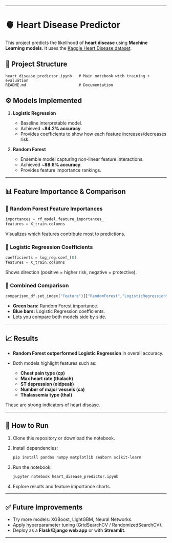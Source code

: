 

---

# 🫀 Heart Disease Predictor

This project predicts the likelihood of **heart disease** using **Machine Learning models**.
It uses the [Kaggle Heart Disease dataset](https://www.kaggle.com/datasets/redwankarimsony/heart-disease-data).

## 📂 Project Structure

```
heart_disease_predictor.ipynb   # Main notebook with training + evaluation
README.md                       # Documentation
```

## ⚙️ Models Implemented

1. **Logistic Regression**

   * Baseline interpretable model.
   * Achieved \~**84.2% accuracy**.
   * Provides coefficients to show how each feature increases/decreases risk.

2. **Random Forest**

   * Ensemble model capturing non-linear feature interactions.
   * Achieved \~**88.6% accuracy**.
   * Provides feature importance rankings.

---

## 📊 Feature Importance & Comparison

### 🔹 Random Forest Feature Importances

```python
importances = rf_model.feature_importances_
features = X_train.columns
```

Visualizes which features contribute most to predictions.

### 🔹 Logistic Regression Coefficients

```python
coefficients = log_reg.coef_[0]
features = X_train.columns
```

Shows direction (positive = higher risk, negative = protective).

### 🔹 Combined Comparison

```python
comparison_df.set_index("Feature")[["RandomForest","LogisticRegression"]].plot(kind="bar")
```

* **Green bars:** Random Forest importance.
* **Blue bars:** Logistic Regression coefficients.
* Lets you compare both models side by side.

---

## 📈 Results

* **Random Forest outperformed Logistic Regression** in overall accuracy.
* Both models highlight features such as:

  * **Chest pain type (cp)**
  * **Max heart rate (thalach)**
  * **ST depression (oldpeak)**
  * **Number of major vessels (ca)**
  * **Thalassemia type (thal)**

These are strong indicators of heart disease.

---

## 🚀 How to Run

1. Clone this repository or download the notebook.
2. Install dependencies:

   ```bash
   pip install pandas numpy matplotlib seaborn scikit-learn
   ```
3. Run the notebook:

   ```bash
   jupyter notebook heart_disease_predictor.ipynb
   ```
4. Explore results and feature importance charts.

---

## ✅ Future Improvements

* Try more models: XGBoost, LightGBM, Neural Networks.
* Apply hyperparameter tuning (GridSearchCV / RandomizedSearchCV).
* Deploy as a **Flask/Django web app** or with **Streamlit**.

---


